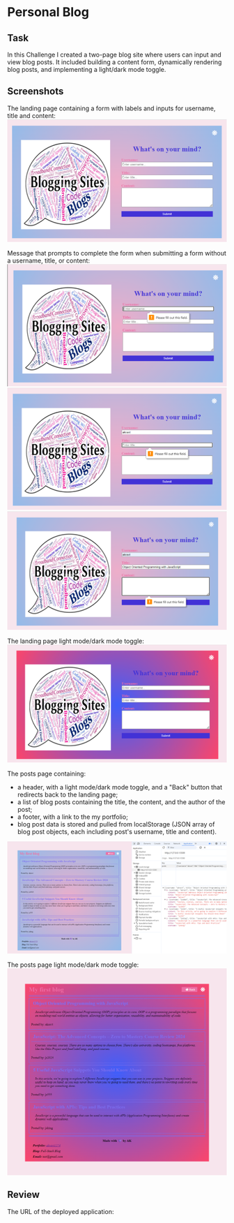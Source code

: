 # Personal Blog

## Task

In this Challenge I created a two-page blog site where users can input and view blog posts. It included building a content form, dynamically rendering blog posts, and implementing a light/dark mode toggle.

## Screenshots
The landing page containing a form with labels and inputs for username, title and content:
![alt text](assets/images/image.png)

Message that prompts to complete the form when submitting a form without a username, title, or content:
![alt text](assets/images/image-1.png)
![alt text](assets/images/image-2.png)
![alt text](assets/images/image-3.png)

The landing page light mode/dark mode toggle:
![alt text](assets/images/image-4.png)

The posts page containing:
- a header, with a light mode/dark mode toggle, and a "Back" button that redirects back to the landing page;
- a list of blog posts containing the title, the content, and the author of the post;
- a footer, with a link to the my portfolio;
- blog post data is stored and pulled from localStorage (JSON array of blog post objects, each including post's username, title and content).

![alt text](assets/images/image-5.png)

The posts page light mode/dark mode toggle:
![alt text](assets/images/image-6.png)

## Review

The URL of the deployed application: 